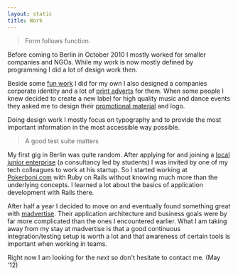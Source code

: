 ```yaml
---
layout: static
title: Work
---
```


> Form follows function.

Before coming to Berlin in October 2010 I mostly worked for smaller companies and NGOs.
While my work is now mostly defined by programming I did a lot of design work then.

Beside some [fun work](http://www.behance.net/gallery/Fun-Relax-Chair/214211) I did for my
own I also designed a companies corporate identity and a lot of 
[print adverts](http://www.behance.net/gallery/Bibernelle-Newspaper-Ad/212182) for them.
When some people I knew decided to create a new label for high quality music and dance
events they asked me to design their [promotional
material](http://www.behance.net/gallery/Noblenights-Unplugged-Bar-/364199) and logo.

Doing design work I mostly focus on typography and to provide the most important
information in the most accessible way possible.

> A good test suite matters

My first gig in Berlin was quite random. After applying for and joining a [local
junior enterprise](http://cct-ev.de) (a consultancy led by students) I was invited by one 
of my tech colleagues to work at his startup.
So I started working at [Pokerboni.com](http://pokerboni.com) with Ruby on Rails without
knowing much more than the underlying concepts. I learned a lot about the basics of 
application development with Rails there. 

After half a year I decided to move on and eventually found something great with
[madvertise](http://madvertise.com). Their application architecture and business goals were
by far more complicated than the ones I encountered earlier.
What I am taking away from my stay at madvertise is that a good continuous
integration/testing setup is worth a lot and that awareness of certain tools is important
when working in teams.

Right now I am looking for the *next* so don't hesitate to contact me. (May '12)
